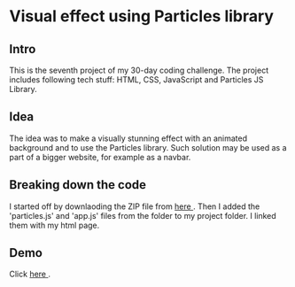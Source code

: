 # Visual effect using Particles library

## Intro
This is the seventh project of my 30-day coding challenge. The project includes following tech stuff: HTML, CSS, JavaScript and Particles JS Library.

## Idea
The idea was to make a visually stunning effect with an animated background and to use the Particles library. Such solution may be used as a part of a bigger website, for example as a navbar.

## Breaking down the code
I started off by downlaoding the ZIP file from <a href="https://github.com/VincentGarreau/particles.js/"> here </a>.
Then I added the 'particles.js' and 'app.js' files from the folder to my project folder. I linked them with my html page. 

## Demo
Click <a href="https://coruscating-duckanoo-6f9f91.netlify.app/"> here </a>.
